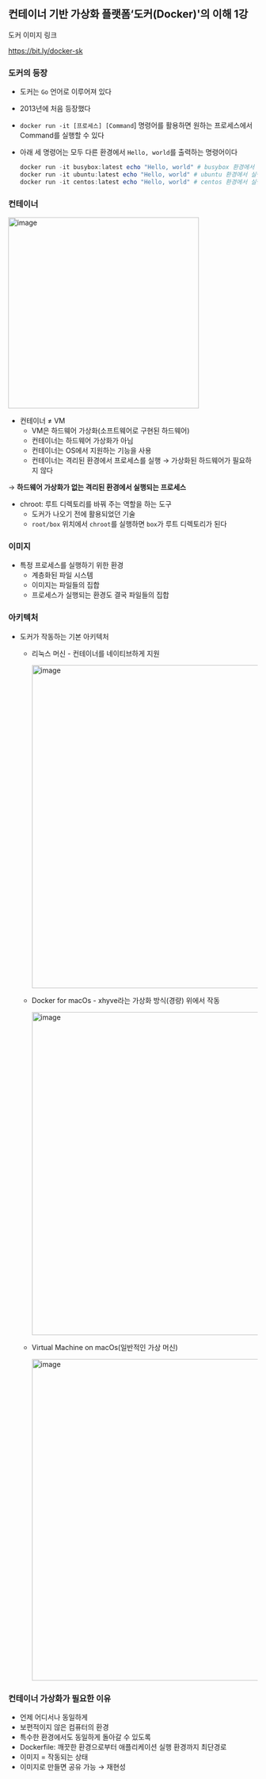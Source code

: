 ## 컨테이너 기반 가상화 플랫폼‘도커(Docker)'의 이해 1강

도커 이미지 링크

https://bit.ly/docker-sk

### 도커의 등장

- 도커는 `Go` 언어로 이루어져 있다
- 2013년에 처음 등장했다
- `docker run -it [프로세스] [Command`] 명령어를 활용하면 원하는 프로세스에서 Command를 실행할 수 있다
- 아래 세 명령어는 모두 다른 환경에서 `Hello, world`를 출력하는 명령어이다
    
    ```powershell
    docker run -it busybox:latest echo "Hello, world" # busybox 환경에서 실행
    docker run -it ubuntu:latest echo "Hello, world" # ubuntu 환경에서 실행
    docker run -it centos:latest echo "Hello, world" # centos 환경에서 실행
    ```
    

### 컨테이너
<img width="385" alt="image" src="https://github.com/kongnayeon/Docker-WIL/assets/103591752/5f081e5a-8ab2-4d4f-a745-079261071765">

- 컨테이너 ≠ VM
    - VM은 하드웨어 가상화(소프트웨어로 구현된 하드웨어)
    - 컨테이너는 하드웨어 가상화가 아님
    - 컨테이너는 OS에서 지원하는 기능을 사용
    - 컨테이너는 격리된 환경에서 프로세스를 실행 → 가상화된 하드웨어가 필요하지 않다

→ **하드웨어 가상화가 없는 격리된 환경에서 실행되는 프로세스**

- chroot: 루트 디렉토리를 바꿔 주는 역할을 하는 도구
    - 도커가 나오기 전에 활용되었던 기술
    - `root/box` 위치에서 `chroot`를 실행하면 `box`가 루트 디렉토리가 된다

### 이미지

- 특정 프로세스를 실행하기 위한 환경
    - 계층화된 파일 시스템
    - 이미지는 파일들의 집합
    - 프로세스가 실행되는 환경도 결국 파일들의 집합

### 아키텍처

- 도커가 작동하는 기본 아키텍처
    - 리눅스 머신 - 컨테이너를 네이티브하게 지원
        
        <img width="651" alt="image" src="https://github.com/kongnayeon/Docker-WIL/assets/103591752/cdb7b03c-f42a-4b87-876a-66fcf76f46c3">

    - Docker for macOs - xhyve라는 가상화 방식(경량) 위에서 작동
        
        <img width="651" alt="image" src="https://github.com/kongnayeon/Docker-WIL/assets/103591752/2093ff47-0e9c-4b9e-8c12-41058218b499">

    - Virtual Machine on macOs(일반적인 가상 머신)
        
        <img width="648" alt="image" src="https://github.com/kongnayeon/Docker-WIL/assets/103591752/6a5d72c4-d884-4fb6-80c3-8567e3e736dd">


### 컨테이너 가상화가 필요한 이유

- 언제 어디서나 동일하게
- 보편적이지 않은 컴퓨터의 환경
- 특수한 환경에서도 동일하게 돌아갈 수 있도록
- Dockerfile: 깨끗한 환경으로부터 애플리케이션 실행 환경까지 최단경로
- 이미지 = 작동되는 상태
- 이미지로 만들면 공유 가능 → 재현성
